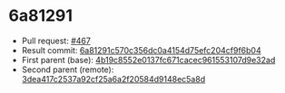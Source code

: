 # 6a81291
- Pull request: [#467](https://github.com/MarlinFirmware/Marlin/pull/467)
- Result commit: [6a81291c570c356dc0a4154d75efc204cf9f6b04](https://github.com/MarlinFirmware/Marlin/commit/6a81291c570c356dc0a4154d75efc204cf9f6b04)
- First parent (base): [4b19c8552e0137fc671cacec961553107d9e32ad](https://github.com/MarlinFirmware/Marlin/commit/4b19c8552e0137fc671cacec961553107d9e32ad)
- Second parent (remote): [3dea417c2537a92cf25a6a2f20584d9148ec5a8d](https://github.com/MarlinFirmware/Marlin/commit/3dea417c2537a92cf25a6a2f20584d9148ec5a8d)
